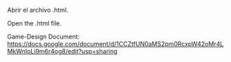 Abrir el archivo .html.

Open the .html file.

Game-Design Document: https://docs.google.com/document/d/1CCZtfUN0aMS2pm0RcxpW42oMr4LMkWnIoLi9m6r4og8/edit?usp=sharing
